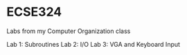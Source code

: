 # ECSE324
Labs from my Computer Organization class 

Lab 1: Subroutines
Lab 2: I/O
Lab 3: VGA and Keyboard Input
